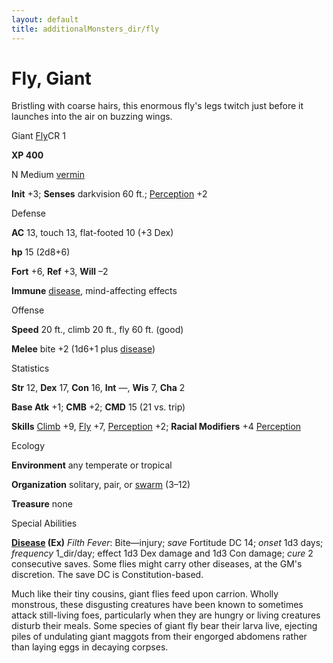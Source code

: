 ```yaml
---
layout: default
title: additionalMonsters_dir/fly
---
```

# Fly, Giant

Bristling with coarse hairs, this enormous fly's legs twitch just before it launches into the air on buzzing wings.

Giant [Fly](../additionalMonsters_dir/../skills_dir/fly#_fly)CR 1

**XP 400**

N Medium [vermin](../monsters_dir/creatureTypes#_vermin)

**Init** +3; **Senses** darkvision 60 ft.; [Perception](../additionalMonsters_dir/../skills_dir/perception#_perception) +2

Defense

**AC** 13, touch 13, flat-footed 10 (+3 Dex)

**hp** 15 (2d8+6)

**Fort** +6, **Ref** +3, **Will** –2

**Immune** [disease](../monsters_dir/universalMonsterRules#_disease-(ex-or-su)), mind-affecting effects

Offense

**Speed** 20 ft., climb 20 ft., fly 60 ft. (good)

**Melee** bite +2 (1d6+1 plus [disease](../monsters_dir/universalMonsterRules#_disease-(ex-or-su)))

Statistics

**Str** 12, **Dex** 17, **Con** 16, **Int** —, **Wis** 7, **Cha** 2

**Base Atk** +1; **CMB** +2; **CMD** 15 (21 vs. trip)

**Skills** [Climb](../additionalMonsters_dir/../skills_dir/climb#_climb) +9, [Fly](../additionalMonsters_dir/../skills_dir/fly#_fly) +7, [Perception](../additionalMonsters_dir/../skills_dir/perception#_perception) +2; **Racial Modifiers** +4 [Perception](../additionalMonsters_dir/../skills_dir/perception#_perception)

Ecology

**Environment** any temperate or tropical

**Organization** solitary, pair, or [swarm](../monsters_dir/creatureTypes#_swarm-subtype) (3–12)

**Treasure** none

Special Abilities

**[Disease](../monsters_dir/universalMonsterRules#_disease-(ex-or-su)) (Ex)** _Filth Fever_: Bite—injury; _save_ Fortitude DC 14; _onset_ 1d3 days; _frequency_ 1_dir/day; effect 1d3 Dex damage and 1d3 Con damage; _cure_ 2 consecutive saves. Some flies might carry other diseases, at the GM's discretion. The save DC is Constitution-based.

Much like their tiny cousins, giant flies feed upon carrion. Wholly monstrous, these disgusting creatures have been known to sometimes attack still-living foes, particularly when they are hungry or living creatures disturb their meals. Some species of giant fly bear their larva live, ejecting piles of undulating giant maggots from their engorged abdomens rather than laying eggs in decaying corpses.


